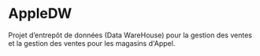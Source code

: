 # AppleDW
Projet d’entrepôt de données (Data WareHouse) pour la gestion des ventes et la gestion des ventes pour les magasins d'Appel. 

